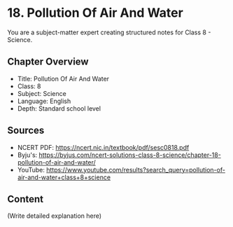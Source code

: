 # 18. Pollution Of Air And Water

You are a subject-matter expert creating structured notes for Class 8 - Science.

## Chapter Overview
- Title: Pollution Of Air And Water
- Class: 8
- Subject: Science
- Language: English
- Depth: Standard school level

## Sources
- NCERT PDF: https://ncert.nic.in/textbook/pdf/sesc0818.pdf
- Byju's: https://byjus.com/ncert-solutions-class-8-science/chapter-18-pollution-of-air-and-water/
- YouTube: https://www.youtube.com/results?search_query=pollution-of-air-and-water+class+8+science

## Content
(Write detailed explanation here)

